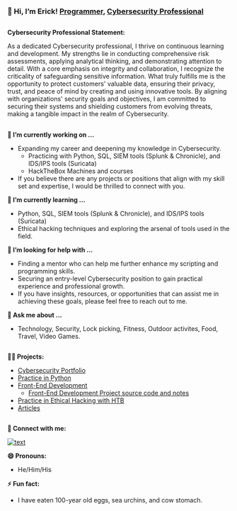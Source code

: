 ### 👋 Hi, I’m Erick! [Programmer](https://github.com/ericktafel1), [Cybersecurity Professional](https://www.linkedin.com/in/ericktafel/)
##
**Cybersecurity Professional Statement:**

As a dedicated Cybersecurity professional, I thrive on continuous learning and development. My strengths lie in conducting comprehensive risk assessments, applying analytical thinking, and demonstrating attention to detail. With a core emphasis on integrity and collaboration, I recognize the criticality of safeguarding sensitive information. What truly fulfills me is the opportunity to protect customers' valuable data, ensuring their privacy, trust, and peace of mind by creating and using innovative tools. By aligning with organizations' security goals and objectives, I am committed to securing their systems and shielding customers from evolving threats, making a tangible impact in the realm of Cybersecurity.

##

**🔭 I’m currently working on ...**
- Expanding my career and deepening my knowledge in Cybersecurity.
  -  Practicing with Python, SQL, SIEM tools (Splunk & Chronicle), and IDS/IPS tools (Suricata)
  -  HackTheBox Machines and courses
- If you believe there are any projects or positions that align with my skill set and expertise, I would be thrilled to connect with you.

**🌱 I’m currently learning ...**
- Python, SQL, SIEM tools (Splunk & Chronicle), and IDS/IPS tools (Suricata)
- Ethical hacking techniques and exploring the arsenal of tools used in the field.

**🤔 I’m looking for help with ...**
- Finding a mentor who can help me further enhance my scripting and programming skills.
- Securing an entry-level Cybersecurity position to gain practical experience and professional growth.
- If you have insights, resources, or opportunities that can assist me in achieving these goals, please feel free to reach out to me.

**💬 Ask me about ...**
- Technology, Security, Lock picking, Fitness, Outdoor activites, Food, Travel, Video Games.
##
**👨‍💻 Projects:**
- [Cybersecurity Portfolio](https://github.com/ericktafel1/Cybersecurity_Portfolio)
- [Practice in Python](https://github.com/ericktafel1/CS50)
- [Front-End Development](https://codepen.io/ericktafel)
  - [Front-End Development Project source code and notes](https://github.com/ericktafel1/Front_End_Development)
- [Practice in Ethical Hacking with HTB](https://github.com/ericktafel1/Ethical-Hacking)
- [Articles](https://www.linkedin.com/in/ericktafel/recent-activity/articles/)
##

**🤳 Connect with me:**


[![text](https://img.shields.io/badge/LinkedIn-0077B5?style=for-the-badge&logo=linkedin&logoColor=white)](https://www.linkedin.com/in/ericktafel)


**😄 Pronouns:**


- He/Him/His


**⚡ Fun fact:**


- I have eaten 100-year old eggs, sea urchins, and cow stomach.


<!--
**ericktafel1/ericktafel1** is a ✨ _special_ ✨ repository because its `README.md` (this file) appears on your GitHub profile.

Here are some ideas to get you started:

- 📺 Popular YouTube Videos (COMING SOON!)

- 🔭 I’m currently working on ...
- 🌱 I’m currently learning ...
- 👯 I’m looking to collaborate on ...
- 🤔 I’m looking for help with ...
- 💬 Ask me about ...
- 📫 How to reach me: ...
- 😄 Pronouns: ...
- ⚡ Fun fact: ...
-->
